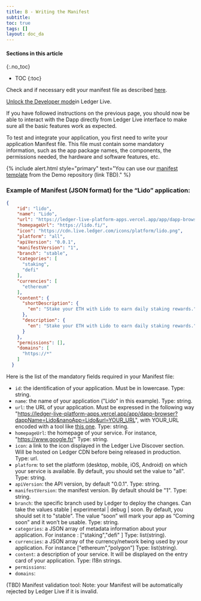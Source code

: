 ```yaml
---
title: B - Writing the Manifest
subtitle:
toc: true
tags: []
layout: doc_da
---
```


#### Sections in this article
{:.no_toc}
* TOC
{:toc}


Check and if necessary edit your manifest file as described [here](#example-of-manifest-json-format-for-the-lido-application).

[Unlock the Developer mode](../developer-mode/)in Ledger Live.

If you have followed instructions on the previous page, you should now be able to interact with the Dapp directly from Ledger Live interface to make sure all the basic features work as expected.


To test and integrate your application, you first need to write your application Manifest file.
This file must contain some mandatory information, such as the app package names, the components, the permissions needed, the hardware and software features, etc.

<!--  -->
{% include alert.html style="primary" text="You can use our <a href='https://github.com/LedgerHQ/ledger-live-assets/blob/develop/platform/apps/v1/schema.ts'>manifest template</a> from the Demo repository (link TBD)." %}
<!--  -->


### Example of Manifest (JSON format) for the “Lido” application:

```json
{
    "id": "lido",
    "name": "Lido",
    "url": "https://ledger-live-platform-apps.vercel.app/app/dapp-browser?dappName=Lido&nanoApp=Lido&url=https%3A%2F%2Fstake.lido.fi%2F%3Fref%3D0x558247e365be655f9144e1a0140D793984372Ef3%26embed%3Dtrue",
    "homepageUrl": "https://lido.fi/",
    "icon": "https://cdn.live.ledger.com/icons/platform/lido.png",
    "platform": "all",
    "apiVersion": "0.0.1",
    "manifestVersion": "1",
    "branch": "stable",
    "categories": [
      "staking",
      "defi"
    ],
    "currencies": [
      "ethereum"
    ],
    "content": {
      "shortDescription": {
        "en": "Stake your ETH with Lido to earn daily staking rewards."
      },
      "description": {
        "en": "Stake your ETH with Lido to earn daily staking rewards."
      }
    },
    "permissions": [],
    "domains": [
      "https://*"
    ]
  }
```

Here is the list of the mandatory fields required in your Manifest file:
- `id`: the identification of your application. Must be in lowercase.
Type: string.
- `name`: the name of your application ("Lido" in this example).
Type: string.
- `url`: the URL of your application. Must be expressed in the following way "https://ledger-live-platform-apps.vercel.app/app/dapp-browser?dappName=Lido&nanoApp=Lido&url=YOUR_URL", with YOUR_URL encoded with a tool like [this one](https://meyerweb.com/eric/tools/dencoder/).
Type: string.
- `homepageUrl`: the homepage of your service. For instance, "https://www.google.fr/"
Type: string.
- `icon`: a link to the icon displayed in the Ledger Live Discover section. Will be hosted on Ledger CDN before being released in production.
Type: url.
- `platform`: to set the platform (desktop, mobile, iOS, Android) on which your service is available. By default, you should set the value to "all".
Type: string.
- `apiVersion`: the API version, by default "0.0.1".
Type: string.
- `manifestVersion`: the manifest version. By default should be "1".
Type: string.
- `branch`: the specific branch used by Ledger to deploy the changes. Can take the values stable | experimental | debug | soon. By default, you should set it to  "stable". The value “soon” will mark your app as “Coming soon” and it won’t be usable.
Type: string.
- `categories`: a JSON array of metadata information about your application. For instance : ["staking","defi" ]
Type: list(string).
- `currencies`: a JSON array of the currency/network being used by your application. For instance ["ethereum",”polygon”]
Type: list(string).
- `content`: a description of your service. It will be displayed on the entry card of your application.
Type: l18n strings.
- `permissions`:
- `domains`:

(TBD) Manifest validation tool: 
Note: your Manifest will be automatically rejected by Ledger Live if it is invalid.
